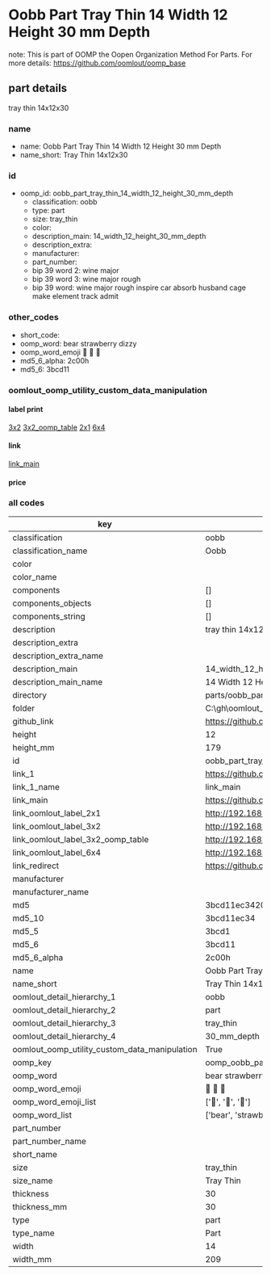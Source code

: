 # Oobb Part Tray Thin 14 Width 12 Height 30 mm Depth  

note: This is part of OOMP the Oopen Organization Method For Parts. For more details: https://github.com/oomlout/oomp_base

##  part details
  



tray thin 14x12x30



### name
* name: Oobb Part Tray Thin 14 Width 12 Height 30 mm Depth
* name_short: Tray Thin 14x12x30 
### id
* oomp_id: oobb_part_tray_thin_14_width_12_height_30_mm_depth
  * classification: oobb
  * type: part
  * size: tray_thin
  * color: 
  * description_main: 14_width_12_height_30_mm_depth
  * description_extra: 
  * manufacturer: 
  * part_number: 
  * bip 39 word 2: wine major
  * bip 39 word 3: wine major rough
  * bip 39 word: wine major rough inspire car absorb husband cage make element track admit

### other_codes
* short_code: 
* oomp_word: bear strawberry dizzy
* oomp_word_emoji :bear: :strawberry: :dizzy:
* md5_6_alpha: 2c00h
* md5_6: 3bcd11






### oomlout_oomp_utility_custom_data_manipulation
#### label print
[3x2](http://192.168.1.245:1112/?label=oomp%202c00h)
[3x2_oomp_table](http://192.168.1.108:1112/?label=oomp%202c00h)
[2x1](http://192.168.1.242:1112/?label=oomp%202c00h)
[6x4](http://192.168.1.55:1112/?label=oomp%202c00h)    

#### link

[link_main](https://github.com/oomlout/oomlout_oobb_version_4_generated_parts/tree/main/navigation_oomp/oobb/part/tray_thin/14_width_12_height_30_mm_depth/part)                              

#### price







### all codes 
| key | value |  
| --- | --- |  
| classification | oobb |  
| classification_name | Oobb |  
| color |  |  
| color_name |  |  
| components | [] |  
| components_objects | [] |  
| components_string | [] |  
| description | tray thin 14x12x30 |  
| description_extra |  |  
| description_extra_name |  |  
| description_main | 14_width_12_height_30_mm_depth |  
| description_main_name | 14 Width 12 Height 30 mm Depth |  
| directory | parts/oobb_part_tray_thin_14_width_12_height_30_mm_depth |  
| folder | C:\gh\oomlout_oobb_version_4_generated_parts\parts\oobb_part_tray_thin_14_width_12_height_30_mm_depth |  
| github_link | https://github.com/oomlout/oomlout_oomp_part_src/tree/main/parts/oobb_part_tray_thin_14_width_12_height_30_mm_depth |  
| height | 12 |  
| height_mm | 179 |  
| id | oobb_part_tray_thin_14_width_12_height_30_mm_depth |  
| link_1 | https://github.com/oomlout/oomlout_oobb_version_4_generated_parts/tree/main/navigation_oomp/oobb/part/tray_thin/14_width_12_height_30_mm_depth/part |  
| link_1_name | link_main |  
| link_main | https://github.com/oomlout/oomlout_oobb_version_4_generated_parts/tree/main/navigation_oomp/oobb/part/tray_thin/14_width_12_height_30_mm_depth/part |  
| link_oomlout_label_2x1 | http://192.168.1.242:1112/?label=oomp%202c00h |  
| link_oomlout_label_3x2 | http://192.168.1.245:1112/?label=oomp%202c00h |  
| link_oomlout_label_3x2_oomp_table | http://192.168.1.108:1112/?label=oomp%202c00h |  
| link_oomlout_label_6x4 | http://192.168.1.55:1112/?label=oomp%202c00h |  
| link_redirect | https://github.com/oomlout/oomlout_oobb_version_4_generated_parts/tree/main/parts/oobb_tray_thin_14_12_30 |  
| manufacturer |  |  
| manufacturer_name |  |  
| md5 | 3bcd11ec34202dfc0311275578a19fdc |  
| md5_10 | 3bcd11ec34 |  
| md5_5 | 3bcd1 |  
| md5_6 | 3bcd11 |  
| md5_6_alpha | 2c00h |  
| name | Oobb Part Tray Thin 14 Width 12 Height 30 mm Depth |  
| name_short | Tray Thin 14x12x30  |  
| oomlout_detail_hierarchy_1 | oobb |  
| oomlout_detail_hierarchy_2 | part |  
| oomlout_detail_hierarchy_3 | tray_thin |  
| oomlout_detail_hierarchy_4 | 30_mm_depth |  
| oomlout_oomp_utility_custom_data_manipulation | True |  
| oomp_key | oomp_oobb_part_tray_thin_14_width_12_height_30_mm_depth |  
| oomp_word | bear strawberry dizzy |  
| oomp_word_emoji | :bear: :strawberry: :dizzy: |  
| oomp_word_emoji_list | [':bear:', ':strawberry:', ':dizzy:'] |  
| oomp_word_list | ['bear', 'strawberry', 'dizzy'] |  
| part_number |  |  
| part_number_name |  |  
| short_name |  |  
| size | tray_thin |  
| size_name | Tray Thin |  
| thickness | 30 |  
| thickness_mm | 30 |  
| type | part |  
| type_name | Part |  
| width | 14 |  
| width_mm | 209 |  

